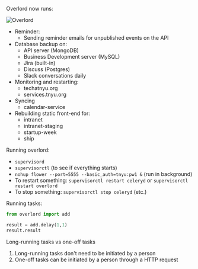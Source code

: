 Overlord now runs:

![Overlord](http://media.giphy.com/media/RFkWL5lqN3CZG/giphy-tumblr.gif)

- Reminder:
  - Sending reminder emails for unpublished events on the API
- Database backup on:
  - API server (MongoDB)
  - Business Development server (MySQL)
  - Jira (built-in)
  - Discuss (Postgres)
  - Slack conversations daily
- Monitoring and restarting:
  - techatnyu.org
  - services.tnyu.org
- Syncing
  - calendar-service
- Rebuilding static front-end for:
  - intranet
  - intranet-staging
  - startup-week
  - ship

Running overlord:

- `supervisord`
- `supervisorctl` (to see if everything starts)
- `nohup flower --port=5555 --basic_auth=tnyu:pw1 &` (run in background)
- To restart something: `supervisorctl restart celeryd` or `supervisorctl restart overlord`
- To stop something: `supervisorctl stop celeryd` (etc.)

Running tasks:

```python
from overlord import add

result = add.delay(1,1)
result.result
```

Long-running tasks vs one-off tasks

1. Long-running tasks don't need to be initiated by a person
2. One-off tasks can be initiated by a person through a HTTP request
